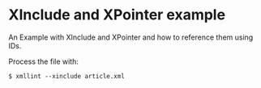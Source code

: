 # XInclude and XPointer example

An Example with XInclude and XPointer and how to reference them using IDs.

Process the file with:

    $ xmllint --xinclude article.xml

